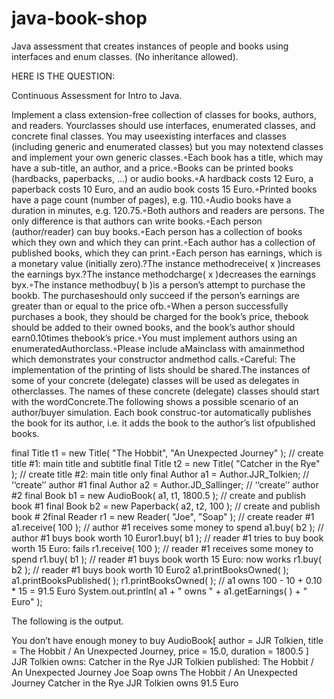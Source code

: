 # java-book-shop
Java assessment that creates instances of people and books using interfaces and enum classes. (No inheritance allowed).

HERE IS THE QUESTION:


Continuous Assessment for Intro to Java.

Implement a class extension-free collection of classes for books, authors, and readers. Yourclasses should use interfaces, enumerated classes, and concrete final classes. You may useexisting interfaces and classes (including generic and enumerated classes) but you may notextend classes and implement your own generic classes.◦Each book has a title, which may have a sub-title, an author, and a price.◦Books can be printed books (hardbacks, paperbacks, ...) or audio books.◦A hardback costs 12 Euro, a paperback costs 10 Euro, and an audio book costs 15 Euro.◦Printed books have a page count (number of pages), e.g. 110.◦Audio books have a duration in minutes, e.g. 120.75.◦Both authors and readers are persons. The only difference is that authors can write books.◦Each person (author/reader) can buy books.◦Each person has a collection of books which they own and which they can print.◦Each author has a collection of published books, which they can print.◦Each person has earnings, which is a monetary value (initially zero).?The instance methodreceive( x )increases the earnings byx.?The instance methodcharge( x )decreases the earnings byx.◦The instance methodbuy( b )is a person’s attempt to purchase the bookb. The purchaseshould only succeed if the person’s earnings are greater than or equal to the price ofb.◦When a person successfully purchases a book, they should be charged for the book’s price, thebook should be added to their owned books, and the book’s author should earn0.10times thebook’s price.◦You must implement authors using an enumeratedAuthorclass.◦Please include aMainclass with amainmethod which demonstrates your constructor andmethod calls.◦Careful: The implementation of the printing of lists should be shared.The instances of some of your concrete (delegate) classes will be used as delegates in otherclasses. The names of these concrete (delegate) classes should start with the wordConcrete.The following shows a possible scenario of an author/buyer simulation. Each book construc-tor automatically publishes the book for its author, i.e. it adds the book to the author’s list ofpublished books.

final Title t1 = new Title( "The Hobbit", "An Unexpected Journey" ); // create title #1: main title and subtitle final Title t2 = new Title( "Catcher in the Rye" ); // create title #2: main title only final Author a1 = Author.JJR_Tolkien; // ‘‘create’’ author #1 final Author a2 = Author.JD_Sallinger; // ‘‘create’’ author #2 final Book b1 = new AudioBook( a1, t1, 1800.5 ); // create and publish book #1 final Book b2 = new Paperback( a2, t2, 100 ); // create and publish book # 2final Reader r1 = new Reader( "Joe", "Soap" ); // create reader #1 a1.receive( 100 ); // author #1 receives some money to spend a1.buy( b2 ); // author #1 buys book worth 10 Euror1.buy( b1 ); // reader #1 tries to buy book worth 15 Euro: fails r1.receive( 100 ); // reader #1 receives some money to spend r1.buy( b1 ); // reader #1 buys book worth 15 Euro: now works r1.buy( b2 ); // reader #1 buys book worth 10 Euro2 a1.printBooksOwned( ); a1.printBooksPublished( ); r1.printBooksOwned( ); // a1 owns 100 - 10 + 0.10 * 15 = 91.5 Euro System.out.println( a1 + " owns " + a1.getEarnings( ) + " Euro" );

The following is the output.

You don’t have enough money to buy AudioBook[ author = JJR Tolkien, title = The Hobbit / An Unexpected Journey, price = 15.0, duration = 1800.5 ] JJR Tolkien owns: Catcher in the Rye JJR Tolkien published: The Hobbit / An Unexpected Journey Joe Soap owns The Hobbit / An Unexpected Journey Catcher in the Rye JJR Tolkien owns 91.5 Euro
